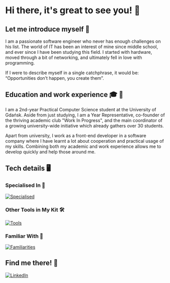 # Hi there, it's great to see you! 👋

## Let me introduce myself 🌟
I am a passionate software engineer who never has enough challenges on his list. The world of IT has been an interest of mine since middle school, and ever since I have been studying this field. I started with hardware, moved through a bit of networking, and ultimately fell in love with programming.

If I were to describe myself in a single catchphrase, it would be: “Opportunities don’t happen, you create them”.

## Education and work experience 🎓 💼
I am a 2nd-year Practical Computer Science student at the University of Gdańsk. Aside from just studying, I am a Year Representative, co-founder of the thriving academic club "Work In Progress", and the main coordinator of a growing university-wide initiative which already gathers over 30 students.

Apart from university, I work as a front-end developer in a software company where I have learnt a lot about cooperation and practical usage of my skills.
Combining both my academic and work experience allows me to develop quickly and help those around me.

## Tech details 🖥️

### Specialised In 🚀
[![Specialised](https://skillicons.dev/icons?i=ts,js,html,css,sass,tailwind,react,nextjs,nodejs,git)](https://skillicons.dev)

### Other Tools in My Kit 🛠️
[![Tools](https://skillicons.dev/icons?i=angular,py,java,mongodb,mysql,postgres,figma,php,docker,bash)](https://skillicons.dev)

### Familiar With 👀
[![Familiarities](https://skillicons.dev/icons?i=nginx,scala,gherkin,go,pytorch,tensorflow,firebase,gamemakerstudio,bun,heroku,latex,r)](https://skillicons.dev)

## Find me there! 📲
[![LinkedIn](https://img.shields.io/badge/LinkedIn-0077B5?style=for-the-badge&logo=linkedin&logoColor=white)](https://www.linkedin.com/in/filip-mackowiak/)
